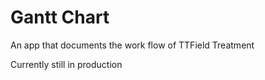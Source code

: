 # Gantt Chart

An app that documents the work flow of TTField Treatment

Currently still in production
